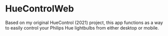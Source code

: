 # HueControlWeb
Based on my original HueControl (2021) project, this app functions as a way to easily control your Philips Hue lightbulbs from either desktop or mobile.
